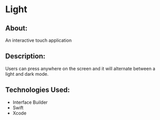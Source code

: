 # Light

## About:
An interactive touch application

## Description:
Users can press anywhere on the screen and it will alternate between a light and dark mode.

## Technologies Used:
* Interface Builder
* Swift
* Xcode
